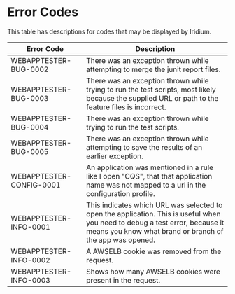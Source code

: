 # Error Codes
This table has descriptions for codes that may be displayed by Iridium.

| Error Code | Description |
| -- | -- |
| WEBAPPTESTER-BUG-0002 | There was an exception thrown while attempting to merge the junit report files. |
| WEBAPPTESTER-BUG-0003 | There was an exception thrown while trying to run the test scripts, most likely because the supplied URL or path to the feature files is incorrect. |
| WEBAPPTESTER-BUG-0004 | There was an exception thrown while trying to run the test scripts. |
| WEBAPPTESTER-BUG-0005 | There was an exception thrown while attempting to save the results of an earlier exception. |
| WEBAPPTESTER-CONFIG-0001 | An application was mentioned in a rule like I open "CQS", that that application name was not mapped to a url in the configuration profile. |
| WEBAPPTESTER-INFO-0001 | This indicates which URL was selected to open the application. This is useful when you need to debug a test error, because it means you know what brand or branch of the app was opened. |
| WEBAPPTESTER-INFO-0002 | A AWSELB cookie was removed from the request. |
| WEBAPPTESTER-INFO-0003 | Shows how many AWSELB cookies were present in the request. |
